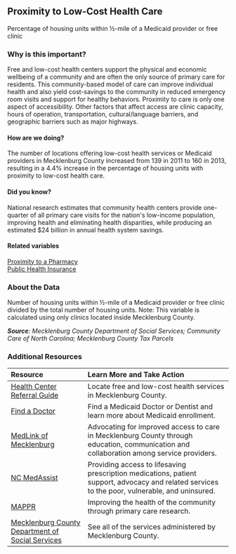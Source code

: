 ﻿## Proximity to Low-Cost Health Care
Percentage of housing units within &#189;-mile of a Medicaid provider or free clinic

### Why is this important?
Free and low-cost health centers support the physical and economic wellbeing of a community and are often the only source of primary care for residents. This community-based model of care can improve individual health and also yield cost-savings to the community in reduced emergency room visits and support for healthy behaviors. Proximity to care is only one aspect of accessibility. Other factors that affect access are clinic capacity, hours of operation, transportation, cultural/language barriers, and geographic barriers such as major highways. 

#### How are we doing?
The number of locations offering low-cost health services or Medicaid providers in Mecklenburg County increased from 139 in 2011 to 160 in 2013, resulting in a 4.4% increase in the percentage of housing units with proximity to low-cost health care.

#### Did you know?
National research estimates that community health centers provide one-quarter of all primary care visits for the nation's low-income population, improving health and eliminating health disparities, while producing an estimated $24 billion in annual health system savings.

#### Related variables
<a href="javascript:void(0)" onclick="changeMetric('m46')">Proximity to a Pharmacy</a>  
<a href="javascript:void(0)" onclick="changeMetric('m81')">Public Health Insurance</a>  

### About the Data
Number of housing units within &#189;-mile of a Medicaid provider or free clinic divided by the total number of housing units. Note: This variable is calculated using only clinics located inside Mecklenburg County.

_**Source**: Mecklenburg County Department of Social Services; Community Care of North Carolina; Mecklenburg County Tax Parcels_

### Additional Resources
|Resource | Learn More and Take Action | 
|:--- | :--- |
|[Health Center Referral Guide](http://charmeck.org/mecklenburg/county/HealthDepartment/Pages/FreeandLowCostClinics.aspx)|Locate free and low-cost health services in Mecklenburg County.
|[Find a Doctor](http://www.ccpgm.org/Home)| Find a Medicaid Doctor or Dentist and learn more about Medicaid enrollment.
|[MedLink of Mecklenburg](http://charmeck.org/mecklenburg/county/HealthDepartment/Pages/MedLink.aspx)| Advocating for improved access to care in Mecklenburg County through education, communication and collaboration among service providers.
|[NC MedAssist](http://www.medassist.org/)|Providing access to lifesaving prescription medications, patient support, advocacy and related services to the poor, vulnerable, and uninsured.
|[MAPPR](http://www.mapprnc.org/)| Improving the health of the community through primary care research.
|[Mecklenburg County Department of Social Services](http://charmeck.org/mecklenburg/county/dss/Pages/Default.aspx)| See all of the services administered by Mecklenburg County.